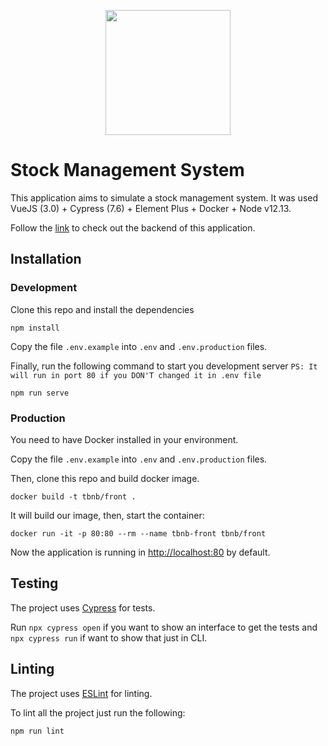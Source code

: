 <p align="center"><a href="https://vuejs.org/" target="_blank"><img src="https://upload.wikimedia.org/wikipedia/commons/thumb/9/95/Vue.js_Logo_2.svg/1200px-Vue.js_Logo_2.svg.png" width="200"></a></p>

# Stock Management System

This application aims to simulate a stock management system. It was used VueJS (3.0) + Cypress (7.6) + Element Plus + Docker + Node v12.13.

Follow the [link](https://github.com/Uchihinha/tbnb-api) to check out the backend of this application.

## Installation
### Development
Clone this repo and install the dependencies
```
npm install
```
Copy the file ``.env.example`` into ``.env`` and ``.env.production`` files.

Finally, run the following command to start you development server
`PS: It will run in port 80 if you DON'T changed it in .env file`
```
npm run serve
```


### Production

You need to have Docker installed in your environment.

Copy the file ``.env.example`` into ``.env`` and ``.env.production`` files.

Then, clone this repo and build docker image.


```
docker build -t tbnb/front .
```

It will build our image, then, start the container:

```
docker run -it -p 80:80 --rm --name tbnb-front tbnb/front
```

Now the application is running in [http://localhost:80](http://localhost:8080) by default.

## Testing

The project uses [Cypress](https://www.cypress.io/) for tests.

Run `npx cypress open` if you want to show an interface to get the tests and `npx cypress run` if want to show that just in CLI.
## Linting

The project uses [ESLint](https://eslint.org/) for linting.

To lint all the project just run the following:
```
npm run lint
```
